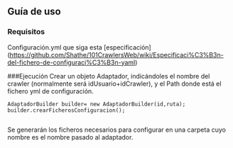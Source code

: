 ## Guía de uso

### Requisitos
Configuración.yml que siga esta [especificación] (https://github.com/Shathe/101CrawlersWeb/wiki/Especificaci%C3%B3n-del-fichero-de-configuraci%C3%B3n-yaml)

###Ejecución 
Crear un objeto Adaptador, indicándoles el nombre del crawler (normalmente será idUsuario+idCrawler), y el Path donde está el fichero yml de configuración.

```
AdaptadorBuilder builder= new AdaptadorBuilder(id,ruta);
builder.crearFicherosConfiguracion();
		
```

Se generarán los ficheros necesarios para configurar en una carpeta cuyo nombre es el nombre pasado al adaptador.
